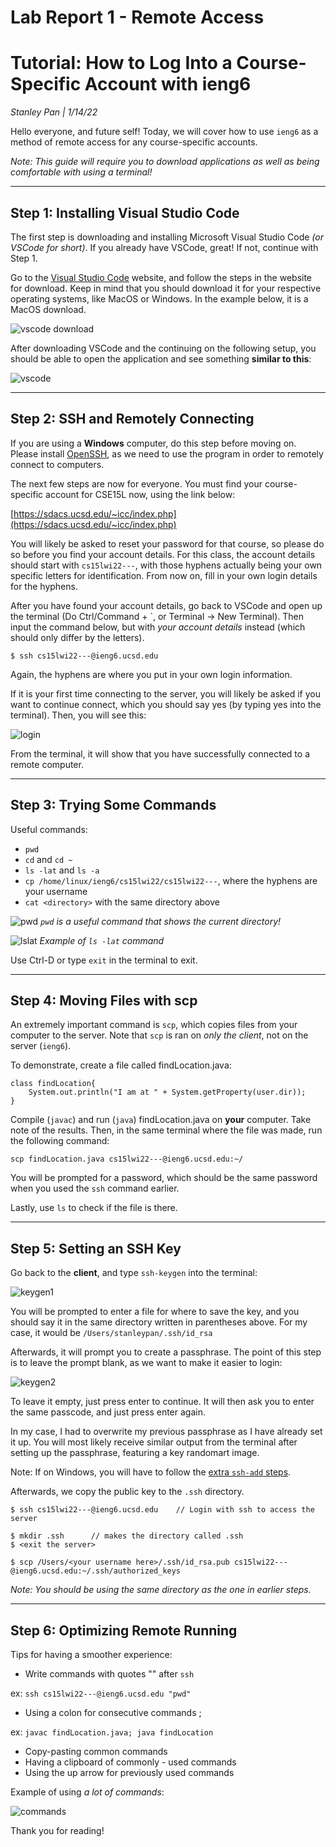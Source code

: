 # Lab Report 1 - Remote Access

# **Tutorial: How to Log Into a Course-Specific Account with ieng6**
*Stanley Pan    |    1/14/22*

Hello everyone, and future self! Today, we will cover how to use `ieng6` as a method of remote access for any course-specific accounts. 

*Note: This guide will require you to download applications as well as being comfortable with using a terminal!*
***
## **Step 1: Installing Visual Studio Code**

The first step is downloading and installing Microsoft Visual Studio Code *(or VSCode for short)*. If you already have VSCode, great! If not, continue with Step 1.


Go to the [Visual Studio Code](https://code.visualstudio.com) website, and follow the steps in the website for download. Keep in mind that you should download it for your respective operating systems, like MacOS or Windows. In the example below, it is a MacOS download.

![vscode download](VSCodeDownload.png)

After downloading VSCode and the continuing on the following setup, you should be able to open the application and see something **similar to this**:

![vscode](VSCode.png)

***
## **Step 2: SSH and Remotely Connecting**

If you are using a **Windows** computer, do this step before moving on. Please install [OpenSSH](https://docs.microsoft.com/en-us/windows-server/administration/openssh/openssh_install_firstuse#install-openssh-using-windows-settings), as we need to use the program in order to remotely connect to computers.

The next few steps are now for everyone. You must find your course-specific account for CSE15L now, using the link below:

[https://sdacs.ucsd.edu/~icc/index.php](https://sdacs.ucsd.edu/~icc/index.php)

You will likely be asked to reset your password for that course, so please do so before you find your account details. For this class, the account details should start with `cs15lwi22---`, with those hyphens actually being your own specific letters for identification. From now on, fill in your own login details for the hyphens.

After you have found your account details, go back to VSCode and open up the terminal (Do Ctrl/Command + `, or Terminal -> New Terminal). Then input the command below, but with *your account details* instead (which should only differ by the letters). 

`$ ssh cs15lwi22---@ieng6.ucsd.edu`

Again, the hyphens are where you put in your own login information.

If it is your first time connecting to the server, you will likely be asked if you want to continue connect, which you should say yes (by typing yes into the terminal). Then, you will see this:

![login](login.png)

From the terminal, it will show that you have successfully connected to a remote computer.

***

## **Step 3: Trying Some Commands**
Useful commands:
- `pwd`
- `cd` and `cd ~`
- `ls -lat` and `ls -a`
- `cp /home/linux/ieng6/cs15lwi22/cs15lwi22---`, where the hyphens are your username
- `cat <directory>` with the same directory above

![pwd](pwd.png)
*`pwd` is a useful command that shows the current directory!*

![lslat](lslat.png)
*Example of `ls -lat` command*

Use Ctrl-D or type `exit` in the terminal to exit.

***

## **Step 4: Moving Files with scp**

An extremely important command is `scp`, which copies files from your computer to the server. Note that `scp` is ran on *only the client*, not on the server (`ieng6`).

To demonstrate, create a file called findLocation.java:

```
class findLocation{
    System.out.println("I am at " + System.getProperty(user.dir));
}
```
Compile (`javac`) and run (`java`) findLocation.java on **your** computer. Take note of the results. Then, in the same terminal where the file was made, run the following command:

`scp findLocation.java cs15lwi22---@ieng6.ucsd.edu:~/`

You will be prompted for a password, which should be the same password when you used the `ssh` command earlier. 

Lastly, use `ls` to check if the file is there.

***

## Step 5: Setting an SSH Key

Go back to the **client**, and type `ssh-keygen` into the terminal:

![keygen1](keygen1.png)

You will be prompted to enter a file for where to save the key, and you should say it in the same directory written in parentheses above. For my case, it would be `/Users/stanleypan/.ssh/id_rsa`

Afterwards, it will prompt you to create a passphrase. The point of this step is to leave the prompt blank, as we want to make it easier to login:

![keygen2](keygen2.png)

To leave it empty, just press enter to continue. It will then ask you to enter the same passcode, and just press enter again.

In my case, I had to overwrite my previous passphrase as I have already set it up. You will most likely receive similar output from the terminal after setting up the passphrase, featuring a key randomart image.

Note: If on Windows, you will have to follow the [extra `ssh-add` steps](https://docs.microsoft.com/en-us/windows-server/administration/openssh/openssh_keymanagement#user-key-generation).

Afterwards, we copy the public key to the `.ssh` directory.

```
$ ssh cs15lwi22---@ieng6.ucsd.edu    // Login with ssh to access the server

$ mkdir .ssh      // makes the directory called .ssh
$ <exit the server>

$ scp /Users/<your username here>/.ssh/id_rsa.pub cs15lwi22---@ieng6.ucsd.edu:~/.ssh/authorized_keys
```
*Note: You should be using the same directory as the one in earlier steps.*

***

## **Step 6: Optimizing Remote Running**

Tips for having a smoother experience:
* Write commands with quotes "" after `ssh`

ex: `ssh cs15lwi22---@ieng6.ucsd.edu "pwd"`
* Using a colon for consecutive commands ;

ex: `javac findLocation.java; java findLocation`
* Copy-pasting common commands
* Having a clipboard of commonly - used commands
* Using the up arrow for previously used commands

Example of using *a lot of commands*:

![commands](commands.png)

Thank you for reading!